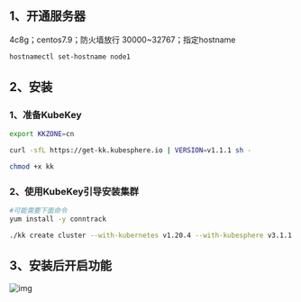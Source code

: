 ## 1、开通服务器

4c8g；centos7.9；防火墙放行  30000~32767；指定hostname

```bash
hostnamectl set-hostname node1
```

  

## 2、安装

### 1、准备KubeKey

```bash
export KKZONE=cn

curl -sfL https://get-kk.kubesphere.io | VERSION=v1.1.1 sh -

chmod +x kk
```



### 2、使用KubeKey引导安装集群

```bash
#可能需要下面命令
yum install -y conntrack

./kk create cluster --with-kubernetes v1.20.4 --with-kubesphere v3.1.1
```



## 3、安装后开启功能

![img](https://code-starter-1302897259.cos.ap-beijing.myqcloud.com/image/1631525467822-eb4ae77a-b77b-4c4b-81b6-b0275d18f33d.png)